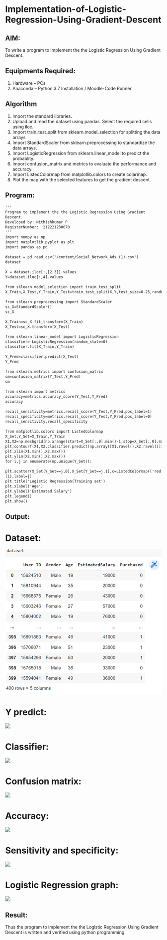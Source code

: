 # Implementation-of-Logistic-Regression-Using-Gradient-Descent

## AIM:
To write a program to implement the the Logistic Regression Using Gradient Descent.

## Equipments Required:
1. Hardware – PCs
2. Anaconda – Python 3.7 Installation / Moodle-Code Runner

## Algorithm
1. Import the standard libraries.
2. Upload and read the dataset using pandas. Select the required cells using iloc.
3. Import train_test_split from sklearn.model_selection for splitting the data arrays
4. Import StandardScaler from sklearn.preprocessing to standardize the data arrays.
5. Import LogisticRegression from sklearn.linear_model to predict the probablity.
6. Import confusion_matrix and metrics to evaluate the performance and accuracy.
7. Import ListedColormap from matplotlib.colors to create colarmap.
8. Plot the map with the selected features to get the gradient descent.

## Program:
```
'''
Program to implement the the Logistic Regression Using Gradient Descent.
Developed by: Nithishkumar P
RegisterNumber:  212221230070
'''
import numpy as np
import matplotlib.pyplot as plt
import pandas as pd

dataset = pd.read_csv("/content/Social_Network_Ads (1).csv")
dataset

X = dataset.iloc[:,[2,3]].values
Y=dataset.iloc[:,4].values

from sklearn.model_selection import train_test_split
X_Train,X_Test,Y_Train,Y_Test=train_test_split(X,Y,test_size=0.25,random_state=0)

from sklearn.preprocessing import StandardScaler
sc_X=StandardScaler()
sc_X

X_Train=sc_X.fit_transform(X_Train)
X_Test=sc_X.transform(X_Test)

from sklearn.linear_model import LogisticRegression
classifier= LogisticRegression(random_state=0)
classifier.fit(X_Train,Y_Train)

Y_Pred=classifier.predict(X_Test)
Y_Pred

from sklearn.metrics import confusion_matrix
cm=confusion_matrix(Y_Test,Y_Pred)
cm

from sklearn import metrics
accuracy=metrics.accuracy_score(Y_Test,Y_Pred)
accuracy

recall_sensitivity=metrics.recall_score(Y_Test,Y_Pred,pos_label=1)
recall_specificity=metrics.recall_score(Y_Test,Y_Pred,pos_label=0)
recall_sensitivity,recall_specificity

from matplotlib.colors import ListedColormap
X_Set,Y_Set=X_Train,Y_Train
X1,X2=np.meshgrid(np.arange(start=X_Set[:,0].min()-1,stop=X_Set[:,0].max()+1,step=0.01),np.arange(start=X_Set[:,1].min()-1,stop=X_Set[:,1].max()+1,step=0.01))
plt.contourf(X1,X2,classifier.predict(np.array([X1.ravel(),X2.ravel()]).T).reshape(X1.shape),alpha=0.75,cmap=ListedColormap(('red','green')))
plt.xlim(X1.min(),X2.max())
plt.ylim(X2.min(),X2.max())
for i,j in enumerate(np.unique(Y_Set)):
  plt.scatter(X_Set[Y_Set==j,0],X_Set[Y_Set==j,1],c=ListedColormap(('red','green'))(i),label=j)
plt.title('Logistic Regression(Training set')
plt.xlabel('Age')
plt.ylabel('Estimated Salary')
plt.legend()
plt.show()

```
## Output:
# Dataset:
![](data.png)
# Y predict:
![](ypredict)
# Classifier:
![](classifier)
# Confusion matrix:
![](confusion)
# Accuracy:
![](accuracy)
# Sensitivity and specificity:
![](senseandspec)
# Logistic Regression graph:
![](graph)
## Result:
Thus the program to implement the the Logistic Regression Using Gradient Descent is written and verified using python programming.

